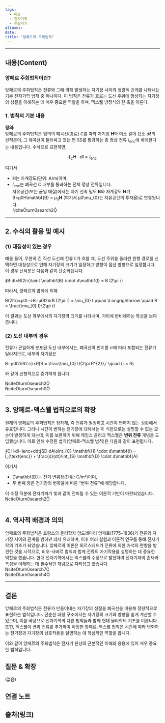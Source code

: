 ```yaml
---
tags:
  - 미완
  - 전자기학
  - 전류자기
aliases: 
date:
title: "앙페르의 주회법칙"
---
```


---

## 내용(Content)

### 앙페르 주회법칙이란?

앙페르의 주회법칙은 전류와 그에 의해 발생하는 자기장 사이의 정량적 관계를 나타내는 기본 전자기학 법칙 중 하나이다. 이 법칙은 전류가 흐르는 도선 주위에 형성되는 자기장의 성질을 이해하는 데 매우 중요한 역할을 하며, 맥스웰 방정식의 한 축을 이룬다.

### 1. 법칙의 기본 내용

**정의:**  
앙페르의 주회법칙은 임의의 폐곡선(경로) $C$를 따라 자기장 $\mathbf{H}$와 미소 길이 요소 $d\mathbf{\ell}$의 선적분이, 그 폐곡선이 둘러싸고 있는 면 SS를 통과하는 총 정상 전류 $I_{\text{enc}}$에 비례한다는 내용입니다. 수식으로 표현하면,

$$\oint_{C} \mathbf{H} \cdot d\mathbf{l} = I_{\text{enc}}$$

여기서

- $\mathbf{H}$는 자계강도(단위: A/m)이며,
- $I_{\text{enc}}$는 폐곡선 $C$ 내부를 통과하는 전체 정상 전류입니다.  
    자유공간(또는 균일 매질)에서는 자기 선속 밀도 $\mathbf{B}$와 자계강도 $\mathbf{H}$가 B=μ0H\mathbf{B} = $\mu_{0}\mathbf{H}$ (여기서 μ0\mu_{0}는 자유공간의 투자율)로 연결됩니다.  
    citeturn0search2

---

## 2. 수식의 활용 및 예시

### (1) 대칭성이 있는 경우

예를 들어, 무한히 긴 직선 도선에 전류 II가 흐를 때, 도선 주위를 둘러싼 원형 경로를 선택하면 대칭성으로 인해 자기장의 크기가 일정하고 방향이 접선 방향으로 일정합니다. 이 경우 선적분은 다음과 같이 단순화됩니다.

∮B⋅dl=B(2πr)\oint \mathbf{B} \cdot d\mathbf{l} = B (2\pi r)

따라서, 앙페르의 법칙에 의해

B(2πr)=μ0I⟹B=μ0I2πrB (2\pi r) = \mu_{0} I \quad \Longrightarrow \quad B = \frac{\mu_{0} I}{2\pi r}

이 결과는 도선 외부에서의 자기장의 크기를 나타내며, 거리에 반비례하는 특성을 보여줍니다.

### (2) 도선 내부의 경우

전류가 균일하게 분포된 도선 내부에서는, 폐곡선의 반지름 rr에 따라 포함되는 전류가 달라지므로, 내부의 자기장은

B=μ0I2πR2 r(r<R)B = \frac{\mu_{0} I}{2\pi R^{2}}\,r \quad (r < R)

와 같이 선형적으로 증가하게 됩니다.

citeturn0search2  
citeturn0search0

---

## 3. 앙페르-맥스웰 법칙으로의 확장

원래의 앙페르의 주회법칙은 정자계, 즉 전류가 일정하고 시간이 변하지 않는 상황에서 유효합니다. 그러나 시간이 변하는 전기장에 대해서는 이 식만으로는 설명할 수 없는 모순이 발생하게 되는데, 이를 보완하기 위해 제임스 클러크 맥스웰은 **변위 전류** 개념을 도입했습니다. 이로 인해 수정된 법칙(앙페르-맥스웰 법칙)은 다음과 같이 표현됩니다.

∮CH⋅dl=Ienc+ddt∫SD⋅dA\oint_{C} \mathbf{H} \cdot d\mathbf{l} = I_{\text{enc}} + \frac{d}{dt}\int_{S} \mathbf{D} \cdot d\mathbf{A}

여기서

- D\mathbf{D}는 전기 변위장(단위: C/m²)이며,
- 두 번째 항은 전기장의 변화율에 따른 “변위 전류”에 해당합니다.

이 수정 덕분에 전자기파가 빛과 같이 전파될 수 있는 이론적 기반이 마련되었습니다.  
citeturn0search2

---

## 4. 역사적 배경과 의의

앙페르의 주회법칙은 프랑스의 물리학자 앙드레마리 앙페르(1775–1836)가 전류와 자기장 사이의 관계를 밝혀낸 데서 유래하며, 이후 여러 실험과 이론적 연구를 통해 전자기학의 기초가 되었습니다. 앙페르의 이론은 외르스테드가 전류에 의한 자석의 편향을 발견한 것을 시작으로, 비오-사바르 법칙과 함께 전류의 자기작용을 설명하는 데 중요한 역할을 했습니다. 현대 전자기학에서는 맥스웰의 수정으로 발전하여 전자기파의 존재와 특성을 이해하는 데 필수적인 개념으로 자리잡고 있습니다.  
citeturn0search7  
citeturn0search4

---

## 결론

앙페르의 주회법칙은 전류가 만들어내는 자기장의 성질을 폐곡선을 이용해 정량적으로 표현하는 법칙입니다. 단순한 대칭 구조에서는 자기장의 크기와 방향을 쉽게 계산할 수 있으며, 이를 바탕으로 전자기학의 다른 법칙들과 함께 현대 물리학의 기초를 이룹니다. 또한, 맥스웰이 변위 전류를 추가하여 확장한 앙페르-맥스웰 법칙은 시간에 따라 변화하는 전기장과 자기장의 상호작용을 설명하는 데 핵심적인 역할을 합니다.

이와 같이 앙페르의 주회법칙은 전자기 현상의 근본적인 이해와 응용에 있어 매우 중요한 법칙입니다.



## 질문 & 확장

(없음)

## 연결 노트

## 출처(링크)





